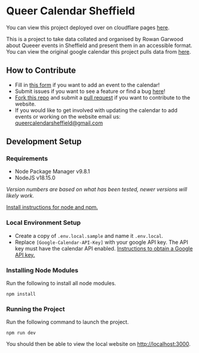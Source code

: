 # Queer Calendar Sheffield

You can view this project deployed over on cloudflare pages [here](https://queer-calendar-sheffield.pages.dev/).

This is a project to take data collated and organised by Rowan Garwood about Queeer events in Sheffield and present them in an accessible format. You can view the original google calendar this project pulls data from [here](https://calendar.google.com/calendar/embed?src=queercalendarsheffield%40gmail.com&ctz=Europe%2FLondon).

## How to Contribute

- Fill in [this form](https://forms.gle/KE4iZaxnhtfw4RCF7) if you want to add an event to the calendar!
- Submit issues if you want to see a feature or find a bug [here](https://github.com/CanopusFalling/Queer-Calendar-Sheffield/issues)!
- [Fork this repo](https://github.com/CanopusFalling/Queer-Calendar-Sheffield/fork) and submit a [pull request](https://github.com/CanopusFalling/Queer-Calendar-Sheffield/compare) if you want to contribute to the website.
- If you would like to get involved with updating the calendar to add events or working on the website email us: [queercalendarsheffield@gmail.com](mailto:queercalendarsheffield@gmail.com)

## Development Setup

### Requirements

- Node Package Manager v9.8.1
- NodeJS v18.15.0

*Version numbers are based on what has been tested, newer versions will likely work.*

[Install instructions for node and npm.](https://docs.npmjs.com/cli/v9/configuring-npm/install)

### Local Environment Setup

- Create a copy of `.env.local.sample` and name it `.env.local`.
- Replace `[Google-Calendar-API-Key]` with your google API key. The API key must have the calendar API enabled. [Instructions to obtain a Google API key.](https://support.google.com/googleapi/answer/6158862)

### Installing Node Modules

Run the following to install all node modules.

```
npm install
```

### Running the Project

Run the following command to launch the project.

```
npm run dev
```

You should then be able to view the local website on [http://localhost:3000](http://localhost:3000).